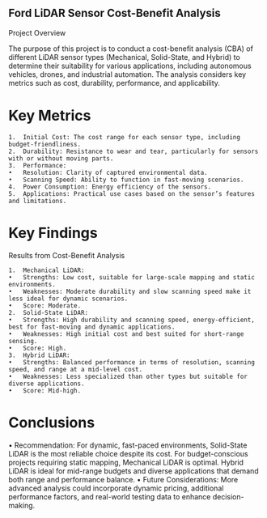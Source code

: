 ## Ford LiDAR Sensor Cost-Benefit Analysis

Project Overview

The purpose of this project is to conduct a cost-benefit analysis (CBA) of different LiDAR sensor types (Mechanical, Solid-State, and Hybrid) to determine their suitability for various applications, including autonomous vehicles, drones, and industrial automation. The analysis considers key metrics such as cost, durability, performance, and applicability.

# Key Metrics

	1.	Initial Cost: The cost range for each sensor type, including budget-friendliness.
	2.	Durability: Resistance to wear and tear, particularly for sensors with or without moving parts.
	3.	Performance:
	•	Resolution: Clarity of captured environmental data.
	•	Scanning Speed: Ability to function in fast-moving scenarios.
	4.	Power Consumption: Energy efficiency of the sensors.
	5.	Applications: Practical use cases based on the sensor’s features and limitations.

# Key Findings

Results from Cost-Benefit Analysis

	1.	Mechanical LiDAR:
	•	Strengths: Low cost, suitable for large-scale mapping and static environments.
	•	Weaknesses: Moderate durability and slow scanning speed make it less ideal for dynamic scenarios.
	•	Score: Moderate.
	2.	Solid-State LiDAR:
	•	Strengths: High durability and scanning speed, energy-efficient, best for fast-moving and dynamic applications.
	•	Weaknesses: High initial cost and best suited for short-range sensing.
	•	Score: High.
	3.	Hybrid LiDAR:
	•	Strengths: Balanced performance in terms of resolution, scanning speed, and range at a mid-level cost.
	•	Weaknesses: Less specialized than other types but suitable for diverse applications.
	•	Score: Mid-high.

 # Conclusions

•	Recommendation: For dynamic, fast-paced environments, Solid-State LiDAR is the most reliable choice despite its cost. For budget-conscious projects requiring static mapping, Mechanical LiDAR is optimal. Hybrid LiDAR is ideal for mid-range budgets and diverse applications that demand both range and performance balance.
•	Future Considerations: More advanced analysis could incorporate dynamic pricing, additional performance factors, and real-world testing data to enhance decision-making.

 
